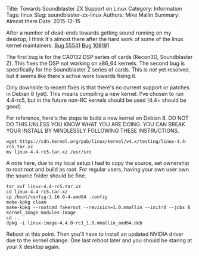 Title: Towards Soundblaster ZX Support on Linux 
Category: Information
Tags: linux
Slug: soundblaster-zx-linux
Authors: Mike Mallin
Summary: Almost there
Date: 2015-12-15

After a number of dead-ends towards getting sound running on my desktop, I think it's almost there after the hard work of some of the linux kernel maintainers.
[Bug 55541](https://bugzilla.kernel.org/show_bug.cgi?id=55541)
[Bug 109191](https://bugzilla.kernel.org/show_bug.cgi?id=109191)

The first bug is for the CA0132 DSP series of cards (Recon3D, Soundblaster Z). This fixes the DSP not working on x86_64 kernels.
The second bug is specifically for the Soundblaster Z series of cards. This is *not* yet resolved, but it seems like there's active work towards fixing it.

Only downside to recent fixes is that there's no current support or patches in Debian 8 (yet). This means compiling a new kernel. I've chosen to run 4.4-rc5, but in the future non-RC kernels should be used (4.4+ should be good).

For reference, here's the steps to build a new kernel on Debian 8. DO NOT DO THIS UNLESS YOU KNOW WHAT YOU ARE DOING. YOU CAN BREAK YOUR INSTALL BY MINDLESSLY FOLLOWING THESE INSTRUCTIONS.

    wget https://cdn.kernel.org/pub/linux/kernel/v4.x/testing/linux-4.4-rc5.tar.xz
    mv linux-4.4-rc5.tar.xz /usr/src

A note here, due to my local setup I had to copy the source, set ownership to root:root and build as root. For regular users, having your own user own the source folder should be fine.

    tar xvf linux-4.4-rc5.tar.xz
    cd linux-4.4-rc5.tar.xz
    cp /boot/config-3.16.0-4-amd64 .config
    make-kpkg clean
    make-kpkg --rootcmd fakeroot --revision=1.0.mmallin --initrd --jobs 8 kernel_image modules-image
    cd ..
    dpkg -i linux-image-4.4.0-rc1_1.0.mmallin_amd64.deb

Reboot at this point. Then you'll have to install an updated NVIDIA driver due to the kernel change. One last reboot later and you should be staring at your X desktop again.
